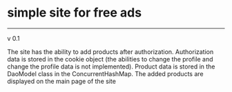 # simple site for free ads

-------------------------------------------------------------------------------------------------------------------------------------------
v 0.1

The site has the ability to add products after authorization.
Authorization data is stored in the cookie object (the abilities to change the profile and change the profile data is not implemented).
Product data is stored in the DaoModel class in the ConcurrentHashMap.
The added products are displayed on the main page of the site
